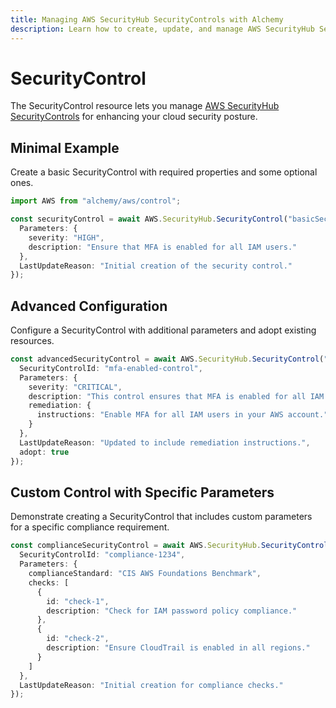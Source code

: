 ```yaml
---
title: Managing AWS SecurityHub SecurityControls with Alchemy
description: Learn how to create, update, and manage AWS SecurityHub SecurityControls using Alchemy Cloud Control.
---
```


# SecurityControl

The SecurityControl resource lets you manage [AWS SecurityHub SecurityControls](https://docs.aws.amazon.com/securityhub/latest/userguide/) for enhancing your cloud security posture.

## Minimal Example

Create a basic SecurityControl with required properties and some optional ones.

```ts
import AWS from "alchemy/aws/control";

const securityControl = await AWS.SecurityHub.SecurityControl("basicSecurityControl", {
  Parameters: {
    severity: "HIGH",
    description: "Ensure that MFA is enabled for all IAM users."
  },
  LastUpdateReason: "Initial creation of the security control."
});
```

## Advanced Configuration

Configure a SecurityControl with additional parameters and adopt existing resources.

```ts
const advancedSecurityControl = await AWS.SecurityHub.SecurityControl("advancedSecurityControl", {
  SecurityControlId: "mfa-enabled-control",
  Parameters: {
    severity: "CRITICAL",
    description: "This control ensures that MFA is enabled for all IAM users.",
    remediation: {
      instructions: "Enable MFA for all IAM users in your AWS account."
    }
  },
  LastUpdateReason: "Updated to include remediation instructions.",
  adopt: true
});
```

## Custom Control with Specific Parameters

Demonstrate creating a SecurityControl that includes custom parameters for a specific compliance requirement.

```ts
const complianceSecurityControl = await AWS.SecurityHub.SecurityControl("complianceSecurityControl", {
  SecurityControlId: "compliance-1234",
  Parameters: {
    complianceStandard: "CIS AWS Foundations Benchmark",
    checks: [
      {
        id: "check-1",
        description: "Check for IAM password policy compliance."
      },
      {
        id: "check-2",
        description: "Ensure CloudTrail is enabled in all regions."
      }
    ]
  },
  LastUpdateReason: "Initial creation for compliance checks."
});
```